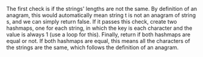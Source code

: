 The first check is if the strings' lengths are not the same. By definition of an anagram, this would automatically mean string t is not an anagram of string s, and we can simply return false. If it passes this check, create two hashmaps, one for each string, in which the key is each character and the value is always 1 (use a loop for this). Finally, return if both hashmaps are equal or not. If both hashmaps are equal, this means all the characters of the strings are the same, which follows the definition of an anagram. 
